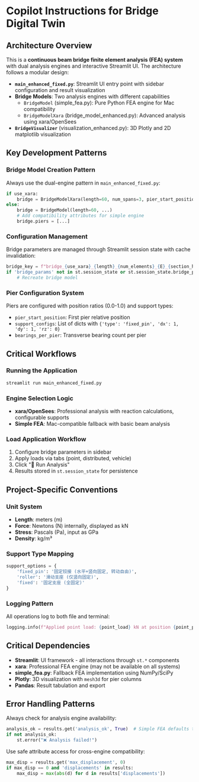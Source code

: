 # Copilot Instructions for Bridge Digital Twin

## Architecture Overview

This is a **continuous beam bridge finite element analysis (FEA) system** with dual analysis engines and interactive Streamlit UI. The architecture follows a modular design:

- **`main_enhanced_fixed.py`**: Streamlit UI entry point with sidebar configuration and result visualization
- **Bridge Models**: Two analysis engines with different capabilities
  - `BridgeModel` (simple_fea.py): Pure Python FEA engine for Mac compatibility
  - `BridgeModelXara` (bridge_model_enhanced.py): Advanced analysis using xara/OpenSees
- **`BridgeVisualizer`** (visualization_enhanced.py): 3D Plotly and 2D matplotlib visualization

## Key Development Patterns

### Bridge Model Creation Pattern
Always use the dual-engine pattern in `main_enhanced_fixed.py`:
```python
if use_xara:
    bridge = BridgeModelXara(length=60, num_spans=3, pier_start_position=0.0, ...)
else:
    bridge = BridgeModel(length=60, ...)
    # Add compatibility attributes for simple engine
    bridge.piers = [...] 
```

### Configuration Management
Bridge parameters are managed through Streamlit session state with cache invalidation:
```python
bridge_key = f"bridge_{use_xara}_{length}_{num_elements}_{E}_{section_height}..."
if 'bridge_params' not in st.session_state or st.session_state.bridge_params != bridge_key:
    # Recreate bridge model
```

### Pier Configuration System
Piers are configured with position ratios (0.0-1.0) and support types:
- `pier_start_position`: First pier relative position
- `support_configs`: List of dicts with `{'type': 'fixed_pin', 'dx': 1, 'dy': 1, 'rz': 0}`
- `bearings_per_pier`: Transverse bearing count per pier

## Critical Workflows

### Running the Application
```bash
streamlit run main_enhanced_fixed.py
```

### Engine Selection Logic
- **xara/OpenSees**: Professional analysis with reaction calculations, configurable supports
- **Simple FEA**: Mac-compatible fallback with basic beam analysis

### Load Application Workflow
1. Configure bridge parameters in sidebar
2. Apply loads via tabs (point, distributed, vehicle)
3. Click "🚀 Run Analysis" 
4. Results stored in `st.session_state` for persistence

## Project-Specific Conventions

### Unit System
- **Length**: meters (m)
- **Force**: Newtons (N) internally, displayed as kN
- **Stress**: Pascals (Pa), input as GPa
- **Density**: kg/m³

### Support Type Mapping
```python
support_options = {
    'fixed_pin': '固定铰接 (水平+竖向固定, 转动自由)',
    'roller': '滑动支座 (仅竖向固定)', 
    'fixed': '固定支座 (全固定)'
}
```

### Logging Pattern
All operations log to both file and terminal:
```python
logging.info(f"Applied point load: {point_load} kN at position {point_position:.1%}")
```

## Critical Dependencies

- **Streamlit**: UI framework - all interactions through `st.*` components
- **xara**: Professional FEA engine (may not be available on all systems)
- **simple_fea.py**: Fallback FEA implementation using NumPy/SciPy
- **Plotly**: 3D visualization with `mesh3d` for pier columns
- **Pandas**: Result tabulation and export

## Error Handling Patterns

Always check for analysis engine availability:
```python
analysis_ok = results.get('analysis_ok', True)  # Simple FEA defaults to True
if not analysis_ok:
    st.error("❌ Analysis failed!")
```

Use safe attribute access for cross-engine compatibility:
```python
max_disp = results.get('max_displacement', 0)
if max_disp == 0 and 'displacements' in results:
    max_disp = max(abs(d) for d in results['displacements'])
```
